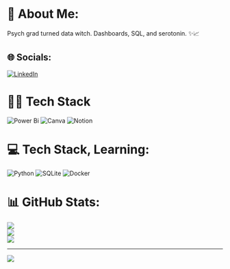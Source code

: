 # 💫 About Me:
Psych grad turned data witch. Dashboards, SQL, and serotonin. ✨📈


## 🌐 Socials:
[![LinkedIn](https://img.shields.io/badge/LinkedIn-%230077B5.svg?logo=linkedin&logoColor=white)](https://linkedin.com/in/sarah-schretter-932a3330b) 

# 🧑‍💻 Tech Stack
![Power Bi](https://img.shields.io/badge/power_bi-F2C811?style=plastic&logo=powerbi&logoColor=black) ![Canva](https://img.shields.io/badge/Canva-%2300C4CC.svg?style=plastic&logo=Canva&logoColor=white) ![Notion](https://img.shields.io/badge/Notion-%23000000.svg?style=plastic&logo=notion&logoColor=white)

# 💻 Tech Stack, Learning:
![Python](https://img.shields.io/badge/python-3670A0?style=plastic&logo=python&logoColor=ffdd54) ![SQLite](https://img.shields.io/badge/sqlite-%2307405e.svg?style=plastic&logo=sqlite&logoColor=white) ![Docker](https://img.shields.io/badge/docker-%230db7ed.svg?style=plastic&logo=docker&logoColor=white) 

# 📊 GitHub Stats:
![](https://github-readme-stats.vercel.app/api?username=sugarandqueries&theme=default_repocard&hide_border=false&include_all_commits=false&count_private=false)<br/>
![](https://nirzak-streak-stats.vercel.app/?user=sugarandqueries&theme=default_repocard&hide_border=false)<br/>
![](https://github-readme-stats.vercel.app/api/top-langs/?username=sugarandqueries&theme=default_repocard&hide_border=false&include_all_commits=false&count_private=false&layout=compact)

---
[![](https://visitcount.itsvg.in/api?id=sugarandqueries&icon=3&color=3)](https://visitcount.itsvg.in)

<!-- Proudly created with GPRM ( https://gprm.itsvg.in ) -->
